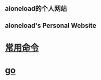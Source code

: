 ## aloneload的个人网站
## aloneload's Personal Website

# [常用命令](https://github.com/aloneload/aloneload.github.io/blob/master/blog/command.md)
# [go](https://github.com/aloneload/aloneload.github.io/blob/master/go.md)

